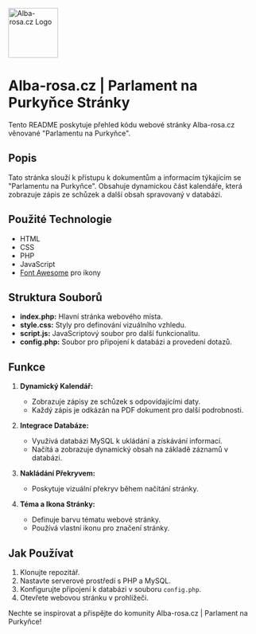 
<p>
  <img src="https://www.alba-rosa.cz/parlament/logo.png" alt="Alba-rosa.cz Logo" width="100" height="100">
</p>

# Alba-rosa.cz | Parlament na Purkyňce Stránky

Tento README poskytuje přehled kódu webové stránky Alba-rosa.cz věnované "Parlamentu na Purkyňce".

## Popis
Tato stránka slouží k přístupu k dokumentům a informacím týkajícím se "Parlamentu na Purkyňce". Obsahuje dynamickou část kalendáře, která zobrazuje zápis ze schůzek a další obsah spravovaný v databázi.

## Použité Technologie
- HTML
- CSS
- PHP
- JavaScript
- [Font Awesome](https://fontawesome.com/) pro ikony

## Struktura Souborů
- **index.php:** Hlavní stránka webového místa.
- **style.css:** Styly pro definování vizuálního vzhledu.
- **script.js:** JavaScriptový soubor pro další funkcionalitu.
- **config.php:** Soubor pro připojení k databázi a provedení dotazů.

## Funkce
1. **Dynamický Kalendář:**
   - Zobrazuje zápisy ze schůzek s odpovídajícími daty.
   - Každý zápis je odkázán na PDF dokument pro další podrobnosti.

2. **Integrace Databáze:**
   - Využívá databázi MySQL k ukládání a získávání informací.
   - Načítá a zobrazuje dynamický obsah na základě záznamů v databázi.

3. **Nakládání Překryvem:**
   - Poskytuje vizuální překryv během načítání stránky.

4. **Téma a Ikona Stránky:**
   - Definuje barvu tématu webové stránky.
   - Používá vlastní ikonu pro značení stránky.

## Jak Používat
1. Klonujte repozitář.
2. Nastavte serverové prostředí s PHP a MySQL.
3. Konfigurujte připojení k databázi v souboru `config.php`.
4. Otevřete webovou stránku v prohlížeči.

Nechte se inspirovat a přispějte do komunity Alba-rosa.cz | Parlament na Purkyňce!
